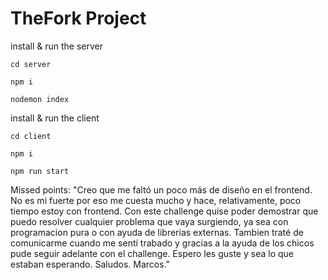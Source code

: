 # TheFork Project

install & run the server

`cd server`

`npm i`

`nodemon index`

install & run the client

`cd client`

`npm i`

`npm run start`

Missed points:
 "Creo que me faltó un poco más de diseño en el frontend. No es mi fuerte por eso me cuesta mucho y hace, relativamente, poco tiempo estoy con frontend. Con este challenge quise poder demostrar que puedo resolver cualquier problema que vaya surgiendo, ya sea con programacion pura o con ayuda de librerias externas. Tambien traté de comunicarme cuando me sentí trabado y gracias a la ayuda de los chicos pude seguir adelante con el challenge. Espero les guste y sea lo que estaban esperando. Saludos. Marcos."
